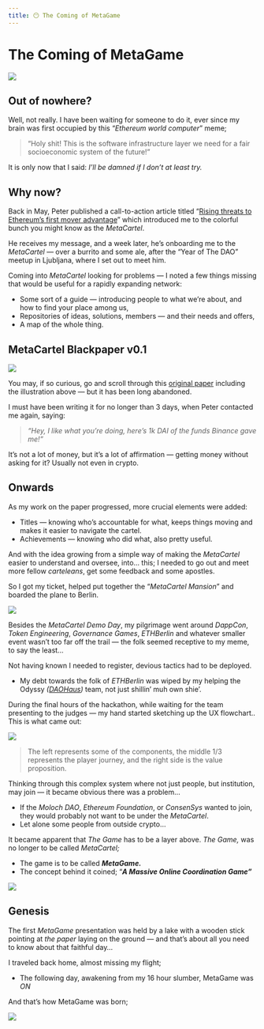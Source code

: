 ```yaml
---
title: 😶 The Coming of MetaGame
---
```

 
# The Coming of MetaGame
[![](https://cdn.substack.com/image/fetch/w_1456,c_limit,f_auto,q_auto:good/https%3A%2F%2Fbucketeer-e05bbc84-baa3-437e-9518-adb32be77984.s3.amazonaws.com%2Fpublic%2Fimages%2Fbd6756ff-8bb3-482a-8043-0a6be1d14532_1920x1080.png)](https://cdn.substack.com/image/fetch/c_limit,f_auto,q_auto:good/https%3A%2F%2Fbucketeer-e05bbc84-baa3-437e-9518-adb32be77984.s3.amazonaws.com%2Fpublic%2Fimages%2Fbd6756ff-8bb3-482a-8043-0a6be1d14532_1920x1080.png)

## Out of nowhere?

Well, not really. I have been waiting for someone to do it, ever since my brain was first occupied by this “_Ethereum world computer_” meme;

> “Holy shit! This is the software infrastructure layer we need for a fair socioeconomic system of the future!”

It is only now that I said: _I’ll be damned if I don’t at least try._
## Why now?

Back in May, Peter published a call-to-action article titled “[Rising threats to Ethereum’s first mover advantage](https://medium.com/metacartel/rising-threats-to-ethereums-first-mover-advantage-6138bd6c860)” which introduced me to the colorful bunch you might know as the _MetaCartel_.

He receives my message, and a week later, he’s onboarding me to the _MetaCartel_ — over a burrito and some ale, after the “Year of The DAO” meetup in Ljubljana, where I set out to meet him.

Coming into _MetaCartel_ looking for problems — I noted a few things missing that would be useful for a rapidly expanding network:

-   Some sort of a guide — introducing people to what we’re about, and how to find your place among us,
-   Repositories of ideas, solutions, members — and their needs and offers,
-   A map of the whole thing.
    

## MetaCartel Blackpaper v0.1

[![](https://cdn.substack.com/image/fetch/w_1456,c_limit,f_auto,q_auto:good/https%3A%2F%2Fbucketeer-e05bbc84-baa3-437e-9518-adb32be77984.s3.amazonaws.com%2Fpublic%2Fimages%2Fa6040c71-8657-4627-bfba-ec54dbc3c3a9_376x574.png)](https://cdn.substack.com/image/fetch/c_limit,f_auto,q_auto:good/https%3A%2F%2Fbucketeer-e05bbc84-baa3-437e-9518-adb32be77984.s3.amazonaws.com%2Fpublic%2Fimages%2Fa6040c71-8657-4627-bfba-ec54dbc3c3a9_376x574.png)

You may, if so curious, go and scroll through this [original paper](https://docs.google.com/document/d/1RZw3l3wDxrZuyVW0j-ipbFDyy-_xUtmMqSd4wo2STjQ/edit) including the illustration above — but it has been long abandoned.

I must have been writing it for no longer than 3 days, when Peter contacted me again, saying:

> _“Hey, I like what you’re doing, here’s 1k DAI of the funds Binance gave me!”_

It’s not a lot of money, but it’s a lot of affirmation — getting money without asking for it? Usually not even in crypto.

## Onwards

As my work on the paper progressed, more crucial elements were added:

-   Titles — knowing who’s accountable for what, keeps things moving and makes it easier to navigate the cartel.
-   Achievements — knowing who did what, also pretty useful.
    

And with the idea growing from a simple way of making the _MetaCartel_ easier to understand and oversee, into… this; I needed to go out and meet more fellow _carteleans_, get some feedback and some apostles.

So I got my ticket, helped put together the “_MetaCartel Mansion_” and boarded the plane to Berlin.

[![](https://cdn.substack.com/image/fetch/w_1456,c_limit,f_auto,q_auto:good/https%3A%2F%2Fbucketeer-e05bbc84-baa3-437e-9518-adb32be77984.s3.amazonaws.com%2Fpublic%2Fimages%2Fedb1e41c-5983-43af-90b7-e11edfdf262c_1279x647.jpeg)](https://cdn.substack.com/image/fetch/c_limit,f_auto,q_auto:good/https%3A%2F%2Fbucketeer-e05bbc84-baa3-437e-9518-adb32be77984.s3.amazonaws.com%2Fpublic%2Fimages%2Fedb1e41c-5983-43af-90b7-e11edfdf262c_1279x647.jpeg)

Besides the _MetaCartel Demo Day_, my pilgrimage went around _DappCon_, _Token Engineering_, _Governance Games_, _ETHBerlin_ and whatever smaller event wasn’t too far off the trail — the folk seemed receptive to my meme, to say the least...

Not having known I needed to register, devious tactics had to be deployed.

-   My debt towards the folk of _ETHBerlin_ was wiped by my helping the Odyssy _([DAOHaus](https://daohaus.club/))_ team, not just shillin’ muh own shie’.
    

During the final hours of the hackathon, while waiting for the team presenting to the judges — my hand started sketching up the UX flowchart.. This is what came out:

[![](https://cdn.substack.com/image/fetch/w_1456,c_limit,f_auto,q_auto:good/https%3A%2F%2Fbucketeer-e05bbc84-baa3-437e-9518-adb32be77984.s3.amazonaws.com%2Fpublic%2Fimages%2Fb5198a5b-57bc-404f-a077-5e52b15bb2ee_4000x2250.jpeg)](https://cdn.substack.com/image/fetch/c_limit,f_auto,q_auto:good/https%3A%2F%2Fbucketeer-e05bbc84-baa3-437e-9518-adb32be77984.s3.amazonaws.com%2Fpublic%2Fimages%2Fb5198a5b-57bc-404f-a077-5e52b15bb2ee_4000x2250.jpeg)

> The left represents some of the components, the middle 1/3 represents the player journey, and the right side is the value proposition.

Thinking through this complex system where not just people, but institution, may join — it became obvious there was a problem…

-   If the _Moloch DAO_, _Ethereum Foundation_, or _ConsenSys_ wanted to join, they would probably not want to be under the _MetaCartel_.
-   Let alone some people from outside crypto…
    

It became apparent that _The Game_ has to be a layer above. _The Game,_ was no longer to be called _MetaCartel;_

-   The game is to be called _**MetaGame.**_
-   The concept behind it coined; “_**A Massive Online Coordination Game”**_
    

[![](https://cdn.substack.com/image/fetch/w_1456,c_limit,f_auto,q_auto:good/https%3A%2F%2Fbucketeer-e05bbc84-baa3-437e-9518-adb32be77984.s3.amazonaws.com%2Fpublic%2Fimages%2Fcf13f30a-9850-4f74-b166-e43c65c93369_595x294.png)](https://cdn.substack.com/image/fetch/c_limit,f_auto,q_auto:good/https%3A%2F%2Fbucketeer-e05bbc84-baa3-437e-9518-adb32be77984.s3.amazonaws.com%2Fpublic%2Fimages%2Fcf13f30a-9850-4f74-b166-e43c65c93369_595x294.png)

## Genesis

The first _MetaGame_ presentation was held by a lake with a wooden stick pointing at _the paper_ laying on the ground — and that’s about all you need to know about that faithful day…

I traveled back home, almost missing my flight;

-   The following day, awakening from my 16 hour slumber, MetaGame was *ON*
    

And that’s how MetaGame was born;

[![](https://cdn.substack.com/image/fetch/w_1456,c_limit,f_auto,q_auto:good/https%3A%2F%2Fbucketeer-e05bbc84-baa3-437e-9518-adb32be77984.s3.amazonaws.com%2Fpublic%2Fimages%2F5625496b-3565-43c3-ae04-38c53c701f72_1595x808.png)](https://cdn.substack.com/image/fetch/c_limit,f_auto,q_auto:good/https%3A%2F%2Fbucketeer-e05bbc84-baa3-437e-9518-adb32be77984.s3.amazonaws.com%2Fpublic%2Fimages%2F5625496b-3565-43c3-ae04-38c53c701f72_1595x808.png)
